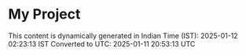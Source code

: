 # My Project

This content is dynamically generated in Indian Time (IST): 2025-01-12 02:23:13 IST
Converted to UTC: 2025-01-11 20:53:13 UTC
